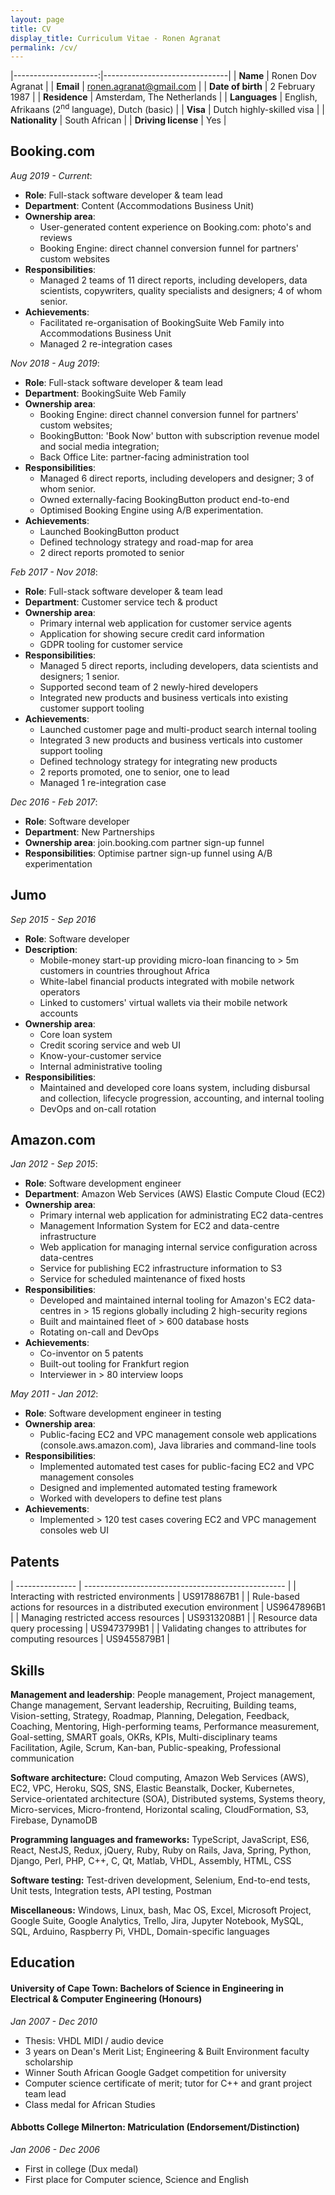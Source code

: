 ```yaml
---
layout: page
title: CV
display_title: Curriculum Vitae - Ronen Agranat
permalink: /cv/
---
```


|---------------------:|-------------------------------|
| **Name**             | Ronen Dov Agranat             |
| **Email**            | ronen.agranat@gmail.com       |
| **Date of birth**    | 2 February 1987               |
| **Residence**        | Amsterdam, The Netherlands        |
| **Languages**        | English, Afrikaans (2<sup>nd</sup> language), Dutch (basic) |
| **Visa**             | Dutch highly-skilled visa     |
| **Nationality**      | South African                 |
| **Driving license** | Yes                           |

## Booking.com

*Aug 2019 - Current*: 
* **Role**: Full-stack software developer & team lead
* **Department**: Content (Accommodations Business Unit)
* **Ownership area**: 
    * User-generated content experience on Booking.com: photo's and reviews
    * Booking Engine: direct channel conversion funnel for partners' custom websites
* **Responsibilities**:
    * Managed 2 teams of 11 direct reports, including developers, data scientists, copywriters,
    quality specialists and designers; 4 of whom senior.
* **Achievements**:
    * Facilitated re-organisation of BookingSuite Web Family into Accommodations Business Unit
    * Managed 2 re-integration cases

*Nov 2018 - Aug 2019*:
* **Role**: Full-stack software developer & team lead
* **Department**: BookingSuite Web Family
* **Ownership area**:
    * Booking Engine: direct channel conversion funnel for partners' custom websites;
    * BookingButton: 'Book Now' button with subscription revenue model and social media integration;
    * Back Office Lite: partner-facing administration tool
* **Responsibilities**:
    * Managed 6 direct reports, including developers and designer; 3 of whom senior.
    * Owned externally-facing BookingButton product end-to-end
    * Optimised Booking Engine using A/B experimentation.
* **Achievements**:
    * Launched BookingButton product
    * Defined technology strategy and road-map for area
    * 2 direct reports promoted to senior

*Feb 2017 - Nov 2018*:
* **Role**: Full-stack software developer & team lead
* **Department**: Customer service tech & product
* **Ownership area**:
    * Primary internal web application for customer service agents
    * Application for showing secure credit card information
    * GDPR tooling for customer service
* **Responsibilities**:
    * Managed 5 direct reports, including developers, data scientists and designers; 1 senior.
    * Supported second team of 2 newly-hired developers
    * Integrated new products and business verticals into existing customer support tooling
* **Achievements**:
    * Launched customer page and multi-product search internal tooling
    * Integrated 3 new products and business verticals into customer support tooling
    * Defined technology strategy for integrating new products
    * 2 reports promoted, one to senior, one to lead
    * Managed 1 re-integration case

*Dec 2016 - Feb 2017*:
* **Role**: Software developer
* **Department**: New Partnerships
* **Ownership area**: join.booking.com partner sign-up funnel
* **Responsibilities**: Optimise partner sign-up funnel using A/B experimentation

## Jumo

*Sep 2015 - Sep 2016*

* **Role**: Software developer
* **Description**:
    * Mobile-money start-up providing micro-loan financing to > 5m customers in countries throughout Africa
    * White-label financial products integrated with mobile network operators
    * Linked to customers' virtual wallets via their mobile network accounts
* **Ownership area**:
    * Core loan system
    * Credit scoring service and web UI
    * Know-your-customer service
    * Internal administrative tooling
* **Responsibilities**:
    * Maintained and developed core loans system, including disbursal and collection,
    lifecycle progression, accounting, and internal tooling
    * DevOps and on-call rotation

## Amazon.com

*Jan 2012 - Sep 2015*:

* **Role**: Software development engineer
* **Department**: Amazon Web Services (AWS) Elastic Compute Cloud (EC2)
* **Ownership area**:
    * Primary internal web application for administrating EC2 data-centres
    * Management Information System for EC2 and data-centre infrastructure
    * Web application for managing internal service configuration across data-centres
    * Service for publishing EC2 infrastructure information to S3
    * Service for scheduled maintenance of fixed hosts
* **Responsibilities**:
    * Developed and maintained internal tooling for Amazon's EC2 data-centres in > 15 regions globally including
    2 high-security regions
    * Built and maintained fleet of > 600 database hosts
    * Rotating on-call and DevOps
* **Achievements**:
    * Co-inventor on 5 patents
    * Built-out tooling for Frankfurt region
    * Interviewer in > 80 interview loops

*May 2011 - Jan 2012*:

* **Role**: Software development engineer in testing
* **Ownership area**:
    * Public-facing EC2 and VPC management console web applications (console.aws.amazon.com), Java libraries and
    command-line tools
* **Responsibilities**:
    * Implemented automated test cases for public-facing EC2 and VPC management consoles
    * Designed and implemented automated testing framework
    * Worked with developers to define test plans
* **Achievements**:
    * Implemented > 120 test cases covering EC2 and VPC management consoles web UI

## Patents

| --------------- | -------------------------------------------------- |
| Interacting with restricted environments | US9178867B1 |
| Rule-based actions for resources in a distributed execution environment | US9647896B1 |
| Managing restricted access resources | US9313208B1 |
| Resource data query processing | US9473799B1 |
| Validating changes to attributes for computing resources | US9455879B1 |

## Skills

<strong>Management and leadership</strong>:
People management,
Project management,
Change management,
Servant leadership,
Recruiting,
Building teams,
Vision-setting,
Strategy,
Roadmap,
Planning,
Delegation,
Feedback,
Coaching,
Mentoring,
High-performing teams,
Performance measurement,
Goal-setting,
SMART goals,
OKRs,
KPIs,
Multi-disciplinary teams
Facilitation,
Agile,
Scrum,
Kan-ban,
Public-speaking,
Professional communication

<strong>Software architecture:</strong>
Cloud computing, Amazon Web Services (AWS), EC2, VPC, Heroku, SQS, SNS,
Elastic Beanstalk, Docker, Kubernetes, Service-orientated architecture (SOA),
Distributed systems, Systems theory, Micro-services, Micro-frontend,
Horizontal scaling, CloudFormation, S3, Firebase, DynamoDB

<strong>Programming languages and frameworks:</strong>
TypeScript, JavaScript, ES6, React, NestJS, Redux, jQuery,
Ruby, Ruby on Rails, Java, Spring, Python,
Django, Perl, PHP, C++, C, Qt, Matlab, VHDL, Assembly, HTML, CSS

<strong>Software testing:</strong>
Test-driven development, Selenium, End-to-end tests, Unit tests,
Integration tests, API testing, Postman

<strong>Miscellaneous:</strong>
Windows, Linux, bash, Mac OS, Excel, Microsoft Project, Google Suite,
Google Analytics, Trello, Jira, Jupyter Notebook, MySQL, SQL,
Arduino, Raspberry Pi, VHDL, Domain-specific languages

## Education

#### University of Cape Town: Bachelors of Science in Engineering in Electrical & Computer Engineering (Honours)
*Jan 2007 - Dec 2010*
* Thesis: VHDL MIDI / audio device
* 3 years on Dean's Merit List; Engineering & Built Environment faculty scholarship
* Winner South African Google Gadget competition for university
* Computer science certificate of merit; tutor for C++ and grant project team lead
* Class medal for African Studies

#### Abbotts College Milnerton: Matriculation (Endorsement/Distinction)
*Jan 2006 - Dec 2006*

* First in college (Dux medal)
* First place for Computer science, Science and English

